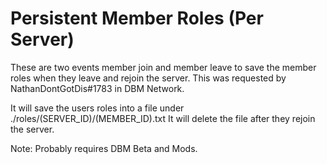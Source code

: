 # Persistent Member Roles (Per Server)
These are two events member join and member leave to save the member roles when they leave and rejoin the server.
This was requested by NathanDontGotDis#1783 in DBM Network.

It will save the users roles into a file under ./roles/(SERVER_ID)/(MEMBER_ID).txt
It will delete the file after they rejoin the server.

Note: Probably requires DBM Beta and Mods.